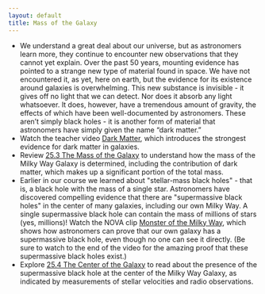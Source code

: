 ```yaml
---
layout: default
title: Mass of the Galaxy
---
```


- We understand a great deal about our universe, but as astronomers learn more, they continue to encounter new observations that they cannot yet explain. Over the past 50 years, mounting evidence has pointed to a strange new type of material found in space. We have not encountered it, as yet, here on earth, but the evidence for its existence around galaxies is overwhelming. This new substance is invisible - it gives off no light that we can detect. Nor does it absorb any light whatsoever. It does, however, have a tremendous amount of gravity, the effects of which have been well-documented by astronomers. These aren’t simply black holes - it is another form of material that astronomers have simply given the name “dark matter.”
- Watch the teacher video [Dark Matter](https://youtu.be/KCd-OmbM30U?si=WB8Drq60zIOuHBSL), which introduces the strongest evidence for dark matter in galaxies. 
- Review [25.3 The Mass of the Galaxy](https://openstax.org/books/astronomy-2e/pages/25-3-the-mass-of-the-galaxy) to understand how the mass of the Milky Way Galaxy is determined, including the contribution of dark matter, which makes up a significant portion of the total mass.
- Earlier in our course we learned about "stellar-mass black holes" - that is, a black hole with the mass of a single star. Astronomers have discovered compelling evidence that there are "supermassive black holes" in the center of many galaxies, including our own Milky Way. A single supermassive black hole can contain the mass of millions of stars (yes, millions)! Watch the NOVA clip [Monster of the Milky Way](https://drive.google.com/open?id=1CbI0NjgyMxRmLkxylyIgd0s1VScKX1jx), which shows how astronomers can prove that our own galaxy has a supermassive black hole, even though no one can see it directly. (Be sure to watch to the end of the video for the amazing proof that these supermassive black holes exist.)
- Explore [25.4 The Center of the Galaxy](https://openstax.org/books/astronomy-2e/pages/25-4-the-center-of-the-galaxy) to read about the presence of the supermassive black hole at the center of the Milky Way Galaxy, as indicated by measurements of stellar velocities and radio observations.
